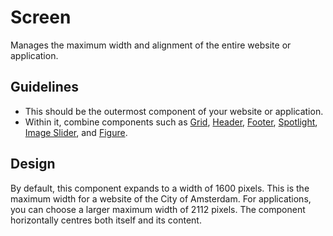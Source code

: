 <!-- @license CC0-1.0 -->

# Screen

Manages the maximum width and alignment of the entire website or application.

## Guidelines

- This should be the outermost component of your website or application.
- Within it, combine components such as
  [Grid](https://designsystem.amsterdam/?path=/docs/components-layout-grid--docs),
  [Header](https://designsystem.amsterdam/?path=/docs/components-containers-header--docs),
  [Footer](https://designsystem.amsterdam/?path=/docs/components-containers-footer--docs),
  [Spotlight](https://designsystem.amsterdam/?path=/docs/components-containers-spotlight--docs),
  [Image Slider](https://designsystem.amsterdam/?path=/docs/components-media-image-slider--docs),
  and [Figure](https://designsystem.amsterdam/?path=/docs/components-media-figure--docs).

## Design

By default, this component expands to a width of 1600 pixels.
This is the maximum width for a website of the City of Amsterdam.
For applications, you can choose a larger maximum width of 2112 pixels.
The component horizontally centres both itself and its content.
